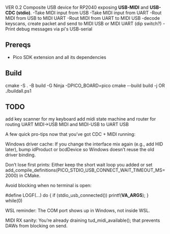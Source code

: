 VER 0.2
Composite USB device for RP2040 exposing **USB-MIDI** and **USB-CDC (stdio)**.
-Take MIDI input from USB
-Take MIDI input from UART
-Rout MIDI from USB to MIDI UART
-Rout MIDI from UART to MIDI USB
-decode keyscans, create packet and send to MIDI USB or MIDI UART (dip switch?)
-Print debug messages via pi's USB-serial

## Prereqs
- Pico SDK extension and all its dependencies

## Build
cmake -S . -B build -G Ninja -DPICO_BOARD=pico
cmake --build build -j
OR
./buildall.ps1

## TODO
add key scanner for my keyboard
add midi state machine and router for routing UART MIDI->USB MIDI and MIDI-USB to UART USB



A few quick pro-tips now that you’ve got CDC + MIDI running:

Windows driver cache: If you change the interface mix again (e.g., add HID later), bump idProduct or bcdDevice so Windows doesn’t reuse the old driver binding.

Don’t lose first prints: Either keep the short wait loop you added or set
add_compile_definitions(PICO_STDIO_USB_CONNECT_WAIT_TIMEOUT_MS=2000) in CMake.

Avoid blocking when no terminal is open:
    
#define LOGF(...) do { if (stdio_usb_connected()) printf(__VA_ARGS__); } while(0)


WSL reminder: The COM port shows up in Windows, not inside WSL.

MIDI RX sanity: You’re already draining tud_midi_available(); that prevents DAWs from blocking on send.
